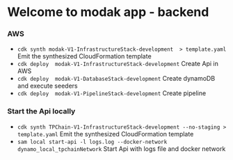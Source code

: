 # Welcome to modak app - backend

### AWS 

* `cdk synth modak-V1-InfrastructureStack-development  > template.yaml` Emit the synthesized CloudFormation template
* `cdk deploy  modak-V1-InfrastructureStack-development` Create Api in AWS
* `cdk deploy  modak-V1-DatabaseStack-development` Create dynamoDB and execute seeders
* `cdk deploy  modak-V1-PipelineStack-development` Create pipeline 


 ### Start the Api locally 
- `cdk synth TPChain-V1-InfrastructureStack-development --no-staging > template.yaml` Emit the synthesized CloudFormation template
- `sam local start-api -l logs.log --docker-network dynamo_local_tpchainNetwork` Start Api with logs file and docker network
